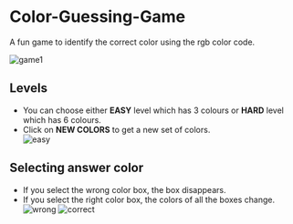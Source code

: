 # Color-Guessing-Game
A fun game to identify the correct color using the rgb color code.

![game1](https://user-images.githubusercontent.com/63976255/125963049-bd761a0e-f1ca-4d3a-b619-18b058535d67.png)
## Levels
* You can choose either **EASY** level which has 3 colours or **HARD** level which has 6 colours.
* Click on **NEW COLORS** to get a new set of colors.<br>
![easy](https://user-images.githubusercontent.com/63976255/125963592-74135f99-9635-45b5-b739-f1be22f08250.png)
## Selecting answer color
- If you select the wrong color box, the box disappears.
- If you select the right color box, the colors of all the boxes change.
![wrong](https://user-images.githubusercontent.com/63976255/125943461-39d5492b-ca59-4036-8f1a-928380b6af1f.png)
![correct](https://user-images.githubusercontent.com/63976255/125963651-f294f7ad-0138-4b1b-935b-33d3698cecea.png)
